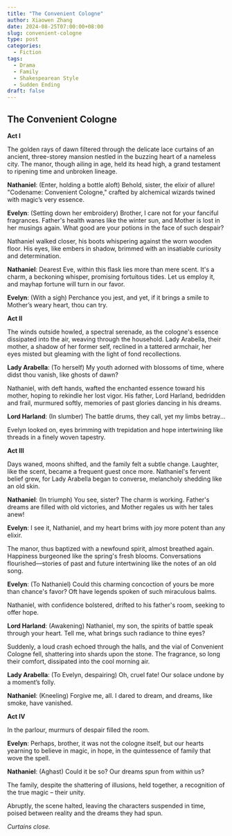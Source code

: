 ```yaml
---
title: "The Convenient Cologne"
author: Xiaowen Zhang
date: 2024-08-25T07:00:00+08:00
slug: convenient-cologne
type: post
categories:
  - Fiction
tags:
  - Drama
  - Family
  - Shakespearean Style
  - Sudden Ending
draft: false
---
```


## The Convenient Cologne

**Act I**

The golden rays of dawn filtered through the delicate lace curtains of an ancient, three-storey mansion nestled in the buzzing heart of a nameless city. The manor, though ailing in age, held its head high, a grand testament to ripening time and unbroken lineage.

**Nathaniel**: (Enter, holding a bottle aloft) Behold, sister, the elixir of allure! "Codename: Convenient Cologne," crafted by alchemical wizards twined with magic’s very essence.

**Evelyn**: (Setting down her embroidery) Brother, I care not for your fanciful fragrances. Father's health wanes like the winter sun, and Mother is lost in her musings again. What good are your potions in the face of such despair?

Nathaniel walked closer, his boots whispering against the worn wooden floor. His eyes, like embers in shadow, brimmed with an insatiable curiosity and determination.

**Nathaniel**: Dearest Eve, within this flask lies more than mere scent. It's a charm, a beckoning whisper, promising fortuitous tides. Let us employ it, and mayhap fortune will turn in our favor.

**Evelyn**: (With a sigh) Perchance you jest, and yet, if it brings a smile to Mother’s weary heart, thou can try.

**Act II**

The winds outside howled, a spectral serenade, as the cologne's essence dissipated into the air, weaving through the household. Lady Arabella, their mother, a shadow of her former self, reclined in a tattered armchair, her eyes misted but gleaming with the light of fond recollections.

**Lady Arabella**: (To herself) My youth adorned with blossoms of time, where didst thou vanish, like ghosts of dawn?

Nathaniel, with deft hands, wafted the enchanted essence toward his mother, hoping to rekindle her lost vigor. His father, Lord Harland, bedridden and frail, murmured softly, memories of past glories dancing in his dreams.

**Lord Harland**: (In slumber) The battle drums, they call, yet my limbs betray...

Evelyn looked on, eyes brimming with trepidation and hope intertwining like threads in a finely woven tapestry.

**Act III**

Days waned, moons shifted, and the family felt a subtle change. Laughter, like the scent, became a frequent guest once more. Nathaniel's fervent belief grew, for Lady Arabella began to converse, melancholy shedding like an old skin.

**Nathaniel**: (In triumph) You see, sister? The charm is working. Father's dreams are filled with old victories, and Mother regales us with her tales anew!

**Evelyn**: I see it, Nathaniel, and my heart brims with joy more potent than any elixir.

The manor, thus baptized with a newfound spirit, almost breathed again. Happiness burgeoned like the spring's fresh blooms. Conversations flourished—stories of past and future intertwining like the notes of an old song.

**Evelyn**: (To Nathaniel) Could this charming concoction of yours be more than chance's favor? Oft have legends spoken of such miraculous balms.

Nathaniel, with confidence bolstered, drifted to his father's room, seeking to offer hope.

**Lord Harland**: (Awakening) Nathaniel, my son, the spirits of battle speak through your heart. Tell me, what brings such radiance to thine eyes?

Suddenly, a loud crash echoed through the halls, and the vial of Convenient Cologne fell, shattering into shards upon the stone. The fragrance, so long their comfort, dissipated into the cool morning air.

**Lady Arabella**: (To Evelyn, despairing) Oh, cruel fate! Our solace undone by a moment’s folly.

**Nathaniel**: (Kneeling) Forgive me, all. I dared to dream, and dreams, like smoke, have vanished.

**Act IV**

In the parlour, murmurs of despair filled the room.

**Evelyn**: Perhaps, brother, it was not the cologne itself, but our hearts yearning to believe in magic, in hope, in the quintessence of family that wove the spell.

**Nathaniel**: (Aghast) Could it be so? Our dreams spun from within us?

The family, despite the shattering of illusions, held together, a recognition of the true magic – their unity. 

Abruptly, the scene halted, leaving the characters suspended in time, poised between reality and the dreams they had spun.

*Curtains close.*
